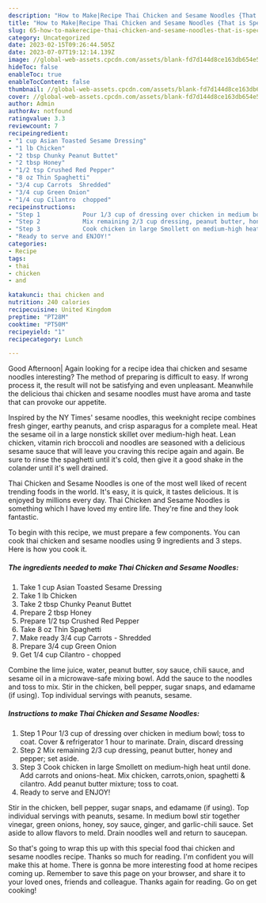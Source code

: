 ```yaml
---
description: "How to Make|Recipe Thai Chicken and Sesame Noodles {That is Special"
title: "How to Make|Recipe Thai Chicken and Sesame Noodles {That is Special"
slug: 65-how-to-makerecipe-thai-chicken-and-sesame-noodles-that-is-special
category: Uncategorized
date: 2023-02-15T09:26:44.505Z
date: 2023-07-07T19:12:14.139Z
image: //global-web-assets.cpcdn.com/assets/blank-fd7d144d8ce163db654e5a02c40b08a2775adb7897d16e4062681dc7e1b2800f.png
hideToc: false
enableToc: true
enableTocContent: false
thumbnail: //global-web-assets.cpcdn.com/assets/blank-fd7d144d8ce163db654e5a02c40b08a2775adb7897d16e4062681dc7e1b2800f.png
cover: //global-web-assets.cpcdn.com/assets/blank-fd7d144d8ce163db654e5a02c40b08a2775adb7897d16e4062681dc7e1b2800f.png
author: Admin
authorAv: notfound
ratingvalue: 3.3
reviewcount: 7
recipeingredient:
- "1 cup Asian Toasted Sesame Dressing"
- "1 lb Chicken"
- "2 tbsp Chunky Peanut Buttet"
- "2 tbsp Honey"
- "1/2 tsp Crushed Red Pepper"
- "8 oz Thin Spaghetti"
- "3/4 cup Carrots  Shredded"
- "3/4 cup Green Onion"
- "1/4 cup Cilantro  chopped"
recipeinstructions:
- "Step 1            Pour 1/3 cup of dressing over chicken in medium bowl; toss to coat. Cover &amp; refrigerator 1 hour to marinate. Drain, discard dressing"
- "Step 2            Mix remaining 2/3 cup dressing, peanut butter, honey and pepper; set aside."
- "Step 3            Cook chicken in large Smollett on medium-high heat until done. Add carrots and onions-heat. Mix chicken, carrots,onion, spaghetti &amp; cilantro.  Add peanut butter mixture; toss to coat."
- "Ready to serve and ENJOY!"
categories:
- Recipe
tags:
- thai
- chicken
- and

katakunci: thai chicken and 
nutrition: 240 calories
recipecuisine: United Kingdom
preptime: "PT28M"
cooktime: "PT50M"
recipeyield: "1"
recipecategory: Lunch

---
```



Good Afternoon| Again looking for a recipe idea thai chicken and sesame noodles interesting? The method of preparing is difficult to easy. If wrong process it, the result will not be satisfying and even unpleasant. Meanwhile the delicious thai chicken and sesame noodles must have aroma and taste that can provoke our appetite.





Inspired by the NY Times&#39; sesame noodles, this weeknight recipe combines fresh ginger, earthy peanuts, and crisp asparagus for a complete meal. Heat the sesame oil in a large nonstick skillet over medium-high heat. Lean chicken, vitamin rich broccoli and noodles are seasoned with a delicious sesame sauce that will leave you craving this recipe again and again. Be sure to rinse the spaghetti until it&#39;s cold, then give it a good shake in the colander until it&#39;s well drained.

Thai Chicken and Sesame Noodles is one of the most well liked of recent trending foods in the world. It's easy, it is quick, it tastes delicious. It is enjoyed by millions every day. Thai Chicken and Sesame Noodles is something which I have loved my entire life. They're fine and they look fantastic.


To begin with this recipe, we must prepare a few components. You can cook thai chicken and sesame noodles using 9 ingredients and 3 steps. Here is how you cook it.

<!--inarticleads1-->

##### The ingredients needed to make Thai Chicken and Sesame Noodles:

1. Take 1 cup Asian Toasted Sesame Dressing
1. Take 1 lb Chicken
1. Take 2 tbsp Chunky Peanut Buttet
1. Prepare 2 tbsp Honey
1. Prepare 1/2 tsp Crushed Red Pepper
1. Take 8 oz Thin Spaghetti
1. Make ready 3/4 cup Carrots - Shredded
1. Prepare 3/4 cup Green Onion
1. Get 1/4 cup Cilantro - chopped


Combine the lime juice, water, peanut butter, soy sauce, chili sauce, and sesame oil in a microwave-safe mixing bowl. Add the sauce to the noodles and toss to mix. Stir in the chicken, bell pepper, sugar snaps, and edamame (if using). Top individual servings with peanuts, sesame. 

<!--inarticleads2-->

##### Instructions to make Thai Chicken and Sesame Noodles:

1. Step 1            Pour 1/3 cup of dressing over chicken in medium bowl; toss to coat. Cover &amp; refrigerator 1 hour to marinate. Drain, discard dressing
1. Step 2            Mix remaining 2/3 cup dressing, peanut butter, honey and pepper; set aside.
1. Step 3            Cook chicken in large Smollett on medium-high heat until done. Add carrots and onions-heat. Mix chicken, carrots,onion, spaghetti &amp; cilantro.  Add peanut butter mixture; toss to coat.
1. Ready to serve and ENJOY!

Stir in the chicken, bell pepper, sugar snaps, and edamame (if using). Top individual servings with peanuts, sesame. In medium bowl stir together vinegar, green onions, honey, soy sauce, ginger, and garlic-chili sauce. Set aside to allow flavors to meld. Drain noodles well and return to saucepan. 

So that's going to wrap this up with this special food thai chicken and sesame noodles recipe. Thanks so much for reading. I'm confident you will make this at home. There is gonna be more interesting food at home recipes coming up. Remember to save this page on your browser, and share it to your loved ones, friends and colleague. Thanks again for reading. Go on get cooking!
